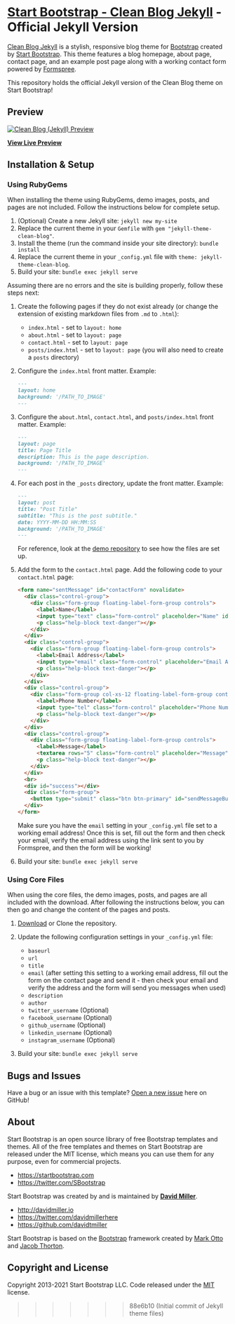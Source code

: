 

# [Start Bootstrap - Clean Blog Jekyll](https://startbootstrap.com/themes/clean-blog-jekyll/) - Official Jekyll Version

[Clean Blog Jekyll](https://startbootstrap.com/themes/clean-blog-jekyll/) is a stylish, responsive blog theme for [Bootstrap](https://getbootstrap.com/) created by [Start Bootstrap](https://startbootstrap.com/). This theme features a blog homepage, about page, contact page, and an example post page along with a working contact form powered by [Formspree](https://formspree.io/).

This repository holds the official Jekyll version of the Clean Blog theme on Start Bootstrap!

## Preview

[![Clean Blog (Jekyll) Preview](https://startbootstrap.com/assets/img/screenshots/themes/clean-blog-jekyll.png)](http://StartBootstrap.github.io/startbootstrap-clean-blog-jekyll/)

**[View Live Preview](http://StartBootstrap.github.io/startbootstrap-clean-blog-jekyll/)**

## Installation & Setup

### Using RubyGems

When installing the theme using RubyGems, demo images, posts, and pages are not included. Follow the instructions below for complete setup.

1. (Optional) Create a new Jekyll site: `jekyll new my-site`
2. Replace the current theme in your `Gemfile` with `gem "jekyll-theme-clean-blog"`.
3. Install the theme (run the command inside your site directory): `bundle install`
4. Replace the current theme in your `_config.yml` file with `theme: jekyll-theme-clean-blog`.
5. Build your site: `bundle exec jekyll serve`

Assuming there are no errors and the site is building properly, follow these steps next:

1. Create the following pages if they do not exist already (or change the extension of existing markdown files from `.md` to `.html`):
   
   * `index.html` - set to `layout: home`
   * `about.html` - set to `layout: page`
   * `contact.html` - set to `layout: page`
   * `posts/index.html` - set to `layout: page` (you will also need to create a `posts` directory)

2. Configure the `index.html` front matter. Example:
   
   ```markdown
   ---
   layout: home
   background: '/PATH_TO_IMAGE'
   ---
   ```

3. Configure the `about.html`, `contact.html`, and `posts/index.html` front matter. Example:
   
   ```markdown
   ---
   layout: page
   title: Page Title
   description: This is the page description.
   background: '/PATH_TO_IMAGE'
   ---
   ```

4. For each post in the `_posts` directory, update the front matter. Example:
   
   ```markdown
   ---
   layout: post
   title: "Post Title"
   subtitle: "This is the post subtitle."
   date: YYYY-MM-DD HH:MM:SS
   background: '/PATH_TO_IMAGE'
   ---
   ```
   
    For reference, look at the [demo repository](https://github.com/StartBootstrap/startbootstrap-clean-blog-jekyll) to see how the files are set up.

5. Add the form to the `contact.html` page. Add the following code to your `contact.html` page:
   
   ```html
   <form name="sentMessage" id="contactForm" novalidate>
     <div class="control-group">
       <div class="form-group floating-label-form-group controls">
         <label>Name</label>
         <input type="text" class="form-control" placeholder="Name" id="name" required data-validation-required-message="Please enter your name.">
         <p class="help-block text-danger"></p>
       </div>
     </div>
     <div class="control-group">
       <div class="form-group floating-label-form-group controls">
         <label>Email Address</label>
         <input type="email" class="form-control" placeholder="Email Address" id="email" required data-validation-required-message="Please enter your email address.">
         <p class="help-block text-danger"></p>
       </div>
     </div>
     <div class="control-group">
       <div class="form-group col-xs-12 floating-label-form-group controls">
         <label>Phone Number</label>
         <input type="tel" class="form-control" placeholder="Phone Number" id="phone" required data-validation-required-message="Please enter your phone number.">
         <p class="help-block text-danger"></p>
       </div>
     </div>
     <div class="control-group">
       <div class="form-group floating-label-form-group controls">
         <label>Message</label>
         <textarea rows="5" class="form-control" placeholder="Message" id="message" required data-validation-required-message="Please enter a message."></textarea>
         <p class="help-block text-danger"></p>
       </div>
     </div>
     <br>
     <div id="success"></div>
     <div class="form-group">
       <button type="submit" class="btn btn-primary" id="sendMessageButton">Send</button>
     </div>
   </form>
   ```
   
    Make sure you have the `email` setting in your `_config.yml` file set to a working email address! Once this is set, fill out the form and then check your email, verify the email address using the link sent to you by Formspree, and then the form will be working!

6. Build your site: `bundle exec jekyll serve`

### Using Core Files

When using the core files, the demo images, posts, and pages are all included with the download. After following the instructions below, you can then go and change the content of the pages and posts.

1. [Download](https://github.com/StartBootstrap/startbootstrap-clean-blog-jekyll/archive/master.zip) or Clone the repository.

2. Update the following configuration settings in your `_config.yml` file:
   
   * `baseurl`
   * `url`
   * `title`
   * `email` (after setting this setting to a working email address, fill out the form on the contact page and send it - then check your email and verify the address and the form will send you messages when used)
   * `description`
   * `author`
   * `twitter_username` (Optional)
   * `facebook_username` (Optional)
   * `github_username` (Optional)
   * `linkedin_username` (Optional)
   * `instagram_username` (Optional)

3. Build your site: `bundle exec jekyll serve`

## Bugs and Issues

Have a bug or an issue with this template? [Open a new issue](https://github.com/StartBootstrap/startbootstrap-clean-blog-jekyll/issues) here on GitHub!

## About

Start Bootstrap is an open source library of free Bootstrap templates and themes. All of the free templates and themes on Start Bootstrap are released under the MIT license, which means you can use them for any purpose, even for commercial projects.

* <https://startbootstrap.com>
* <https://twitter.com/SBootstrap>

Start Bootstrap was created by and is maintained by **[David Miller](http://davidmiller.io/)**.

* <http://davidmiller.io>
* <https://twitter.com/davidmillerhere>
* <https://github.com/davidtmiller>

Start Bootstrap is based on the [Bootstrap](https://getbootstrap.com/) framework created by [Mark Otto](https://twitter.com/mdo) and [Jacob Thorton](https://twitter.com/fat).

## Copyright and License

Copyright 2013-2021 Start Bootstrap LLC. Code released under the [MIT](https://github.com/StartBootstrap/startbootstrap-clean-blog-jekyll/blob/master/LICENSE) license.

> > > > > > > 88e6b10 (Initial commit of Jekyll theme files)
